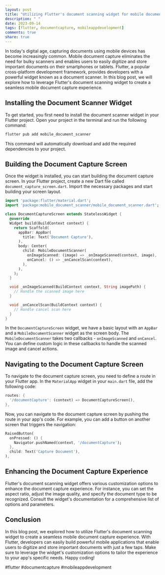 ```yaml
---
layout: post
title: "Utilizing Flutter's document scanning widget for mobile document capture"
description: " "
date: 2023-09-14
tags: [flutter, documentcapture, mobileappdevelopment]
comments: true
share: true
---
```


In today's digital age, capturing documents using mobile devices has become increasingly common. Mobile document capture eliminates the need for bulky scanners and enables users to easily digitize and store important documents on their smartphones or tablets. Flutter, a popular cross-platform development framework, provides developers with a powerful widget known as a document scanner. In this blog post, we will explore how to leverage Flutter's document scanning widget to create a seamless mobile document capture experience.

## Installing the Document Scanner Widget

To get started, you first need to install the document scanner widget in your Flutter project. Open your project in the terminal and run the following command:

```dart
flutter pub add mobile_document_scanner
```

This command will automatically download and add the required dependencies to your project.

## Building the Document Capture Screen

Once the widget is installed, you can start building the document capture screen. In your Flutter project, create a new Dart file called `document_capture_screen.dart`. Import the necessary packages and start building your screen layout.

```dart
import 'package:flutter/material.dart';
import 'package:mobile_document_scanner/mobile_document_scanner.dart';

class DocumentCaptureScreen extends StatelessWidget {
  @override
  Widget build(BuildContext context) {
    return Scaffold(
      appBar: AppBar(
        title: Text('Document Capture'),
      ),
      body: Center(
        child: MobileDocumentScanner(
          onImageScanned: (image) => _onImageScanned(context, image),
          onCancel: () => _onCancelScan(context),
        ),
      ),
    );
  }

  void _onImageScanned(BuildContext context, String imagePath) {
    // Handle the scanned image here
  }

  void _onCancelScan(BuildContext context) {
    // Handle cancel scan here
  }
}
```

In the `DocumentCaptureScreen` widget, we have a basic layout with an `AppBar` and a `MobileDocumentScanner` widget as the screen body. The `MobileDocumentScanner` takes two callbacks - `onImageScanned` and `onCancel`. You can define custom logic in these callbacks to handle the scanned image and cancel actions.

## Navigating to the Document Capture Screen

To navigate to the document capture screen, you need to define a route in your Flutter app. In the `MaterialApp` widget in your `main.dart` file, add the following code:

```dart
routes: {
  '/documentCapture': (context) => DocumentCaptureScreen(),
},
```

Now, you can navigate to the document capture screen by pushing the route in your app's code. For example, you can add a button on another screen that triggers the navigation:

```dart
RaisedButton(
  onPressed: () {
    Navigator.pushNamed(context, '/documentCapture');
  },
  child: Text('Capture Document'),
),
```

## Enhancing the Document Capture Experience

Flutter's document scanning widget offers various customization options to enhance the document capture experience. For instance, you can set the aspect ratio, adjust the image quality, and specify the document type to be recognized. Consult the widget's documentation for a comprehensive list of options and parameters.

## Conclusion

In this blog post, we explored how to utilize Flutter's document scanning widget to create a seamless mobile document capture experience. With Flutter, developers can easily build powerful mobile applications that enable users to digitize and store important documents with just a few taps. Make sure to leverage the widget's customization options to tailor the experience to your app's specific needs. Happy coding!

#flutter #documentcapture #mobileappdevelopment